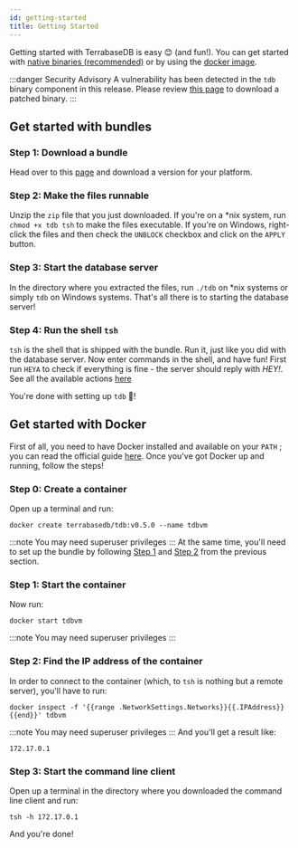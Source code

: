 ```yaml
---
id: getting-started
title: Getting Started
---
```

Getting started with TerrabaseDB is easy 😊 (and fun!). You can get started with [native binaries (recommended)](#get-started-with-bundles) or by using the [docker image](#get-started-with-docker).

:::danger Security Advisory
A vulnerability has been detected in the `tdb` binary component in this release. Please review [this page](https://skytable.github.io/security/ve/s/00001.html) to download a patched binary.
:::

## Get started with bundles

### Step 1: Download a bundle

Head over to this [page](https://github.com/terrabasedb/terrabase/releases/v0.5.0) and download a version for your platform.

### Step 2: Make the files runnable

Unzip the `zip` file that you just downloaded. If you're on a *nix system, run `chmod +x tdb tsh` to make the files executable. If you're on Windows, right-click the files and then check the `UNBLOCK` checkbox and click on the `APPLY` button.

### Step 3: Start the database server

In the directory where you extracted the files, run `./tdb` on *nix systems or simply `tdb` on Windows systems. That's all there is to starting the database server!

### Step 4: Run the shell `tsh`

`tsh` is the shell that is shipped with the bundle. Run it, just like you did with the database server. Now enter commands in the shell, and have fun! First run `HEYA` to check if everything is fine - the server should reply with _HEY!_.
See all the available actions [here](actions/overview)

You're done with setting up `tdb` 🎉!

## Get started with Docker

First of all, you need to have Docker installed and available on your `PATH` ; you can read the official guide [here](https://docs.docker.com/get-docker/). Once you've got Docker up and running, follow the steps!

### Step 0: Create a container

Open up a terminal and run:

``` 
docker create terrabasedb/tdb:v0.5.0 --name tdbvm
```

:::note
You may need superuser privileges
:::
At the same time, you'll need to set up the bundle by following [Step 1](#step-1-download-a-bundle) and [Step 2](#step-2-make-the-files-runnable) from the previous section.

### Step 1: Start the container

Now run:

``` 
docker start tdbvm
```

:::note
You may need superuser privileges
:::

### Step 2: Find the IP address of the container

In order to connect to the container (which, to `tsh` is nothing but a remote server), you'll have to run:

``` shell
docker inspect -f '{{range .NetworkSettings.Networks}}{{.IPAddress}}{{end}}' tdbvm
```

:::note
You may need superuser privileges
:::
And you'll get a result like:

``` text
172.17.0.1
```

### Step 3: Start the command line client

Open up a terminal in the directory where you downloaded the command line client and run:

``` shell
tsh -h 172.17.0.1
```

And you're done!
